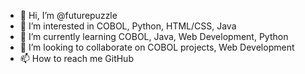 - 👋 Hi, I’m @futurepuzzle
- 👀 I’m interested in COBOL, Python, HTML/CSS, Java
- 🌱 I’m currently learning COBOL, Java, Web Development, Python
- 💞️ I’m looking to collaborate on COBOL projects, Web Development
- 📫 How to reach me GitHub

<!---
futurepuzzle/futurepuzzle is a ✨ special ✨ repository because its `README.md` (this file) appears on your GitHub profile.
You can click the Preview link to take a look at your changes.
--->
